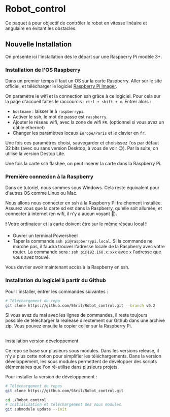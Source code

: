 # Robot_control

Ce paquet à pour objectif de contrôler le robot en vitesse linéaire et angulaire en évitant les obstacles.


## Nouvelle Installation

On présente ici l'installation dès le départ sur une Raspberry Pi modèle 3+. 

### Installation de l'OS Raspberry

Dans un premier temps il faut un OS sur la carte Raspberry.
Aller sur le site officiel, et télécharger le logiciel [Raspberry Pi Imager](https://www.raspberrypi.org/software/). 

On paramètre le wifi et la connection ssh grâce à ce logiciel. Pour cela sur la page d'accueil faîtes le raccourcis :
`ctrl + shift + x`. Entrer alors :
* `hostname` : laisser le à `raspberrypi`.
* Activer le ssh, le mot de passe est `raspberry`.
* Ajouter le réseau wifi, avec la zone de wifi `FR`. (optionnel si vous avez un câble ethernet)
* Changer les paramètres locaux `Europe/Paris` et le clavier en `fr`.

Une fois ces paramètres choisi, sauvegarder et choisissez l'os par défaut 32 bits (avec ou sans version Desktop, à vous de voir 😉). Par la suite, on utilise la version Destop Lite. 

Une fois la carte ssh flashée, on peut inserer la carte dans la Raspberry Pi.


### Première connexion à la Raspberry

Dans ce tutoriel, nous sommes sous Windows. Cela reste équivalent pour d'autres OS comme Linux ou Mac.

Nous allons nous connecter en ssh à la Raspberry Pi fraichement installée. Assurez vous que la carte sd est dans la Raspberry, qu'elle soit allumée, et connecter à internet (en wifi, il n'y a aucun voyant 🙁). 

❗ Votre ordinateur et la carte doivent être sur le même réseau local ❗

* Ouvrer un terminal Powersheel
* Taper la commande `ssh pi@raspberrypi.local`. Si la commande ne marche pas, il faudra trouver l'adresse locale de la Raspberry avec votre router. La commande sera : `ssh pi@192.168.x.xxx` avec `x` l'adresse que vous avez trouvé. 

Vous devrier avoir maintenant accès à la Raspberry en ssh.

### Installation du logiciel à partir du Github

Pour l'installer, entrer les commandes suivantes :

```bash
# Téléchargement du repo
git clone https://github.com/S6ril/Robot_control.git --branch v0.2
```

Si vous avez du mal avec les lignes de commandes, il reste toujours possible de télécharger la realease directement sur Github dans une archive zip. Vous pouvez ensuite la copier coller sur la Raspberry Pi. 

##
 Installation version développement

Ce repo se base sur plusieurs sous modules. Dans les versions release, il n'y a plus cette notion pour simplifier les téléchargements. Dans la version développement, les sous modules permettent de développer des scripts élémentaires que l'on ré-utilise dans plusieurs projets.

Pour installer la version de développement :

```bash
# Téléchargement du repos
git clone https://github.com/S6ril/Robot_control.git

cd ./Robot_control
# Initialisation et téléchargement des sous modules
git submodule update --init
```


